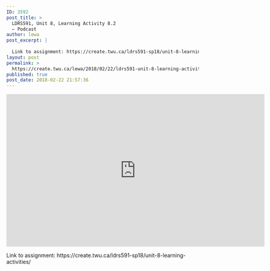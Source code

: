 ```yaml
---
ID: 3592
post_title: >
  LDRS591, Unit 8, Learning Activity 8.2
  – Podcast
author: lewa
post_excerpt: |
  
  Link to assignment: https://create.twu.ca/ldrs591-sp18/unit-8-learning-activities/
layout: post
permalink: >
  https://create.twu.ca/lewa/2018/02/22/ldrs591-unit-8-learning-activity-8-2-podcast/
published: true
post_date: 2018-02-22 21:57:36
---
```

<p><iframe width="676" height="400" scrolling="no" frameborder="no" src="https://w.soundcloud.com/player/?visual=true&#038;url=https%3A%2F%2Fapi.soundcloud.com%2Ftracks%2F403900260&%23038;show_artwork=true&%23038;maxwidth=676&%23038;maxheight=1000&%23038;dnt=1"></iframe></p>
<p>Link to assignment: https://create.twu.ca/ldrs591-sp18/unit-8-learning-activities/</p>